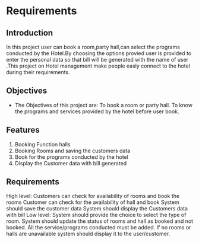 # Requirements

## Introduction
In this project user can book a room,party hall,can select the programs conducted by the Hotel.By choosing the options provied user is provided to enter the personal data so that bill will be generated with the name of user .This project on Hotel management make people easly connect to the hotel during their requirements.

## Objectives
* The Objectives of this project are:
To book a room or party hall.
To know the programs and services provided by the hotel before user book.

## Features
1)	Booking  Function  halls
2) Booking Rooms and saving the customers data
3) Book for the programs conducted by the hotel
4) Display the Customer data with bill generated

## Requirements
High level:
       Customers can check for availability of rooms and book the rooms
       Customer can check for the availability of hall and book
       System should save the customer data
       System should display the Customers data with bill
Low level:
       System should provide the choice to select the type of room.
       System should update the status of rooms and hall as booked and not booked.
       All the service/programs conducted must be added.
       If no rooms or halls are unavailable system should display it to the     user/customer.





